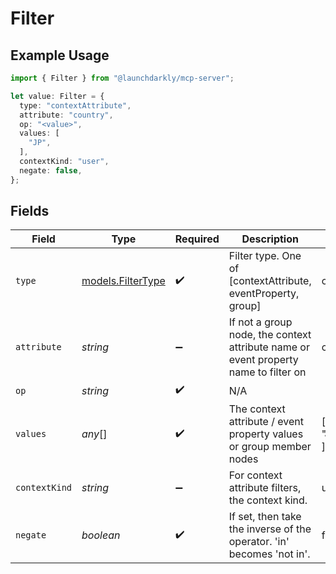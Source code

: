 # Filter

## Example Usage

```typescript
import { Filter } from "@launchdarkly/mcp-server";

let value: Filter = {
  type: "contextAttribute",
  attribute: "country",
  op: "<value>",
  values: [
    "JP",
  ],
  contextKind: "user",
  negate: false,
};
```

## Fields

| Field                                                                               | Type                                                                                | Required                                                                            | Description                                                                         | Example                                                                             |
| ----------------------------------------------------------------------------------- | ----------------------------------------------------------------------------------- | ----------------------------------------------------------------------------------- | ----------------------------------------------------------------------------------- | ----------------------------------------------------------------------------------- |
| `type`                                                                              | [models.FilterType](../models/filtertype.md)                                        | :heavy_check_mark:                                                                  | Filter type. One of [contextAttribute, eventProperty, group]                        | contextAttribute                                                                    |
| `attribute`                                                                         | *string*                                                                            | :heavy_minus_sign:                                                                  | If not a group node, the context attribute name or event property name to filter on | country                                                                             |
| `op`                                                                                | *string*                                                                            | :heavy_check_mark:                                                                  | N/A                                                                                 |                                                                                     |
| `values`                                                                            | *any*[]                                                                             | :heavy_check_mark:                                                                  | The context attribute / event property values or group member nodes                 | [<br/>"JP"<br/>]                                                                    |
| `contextKind`                                                                       | *string*                                                                            | :heavy_minus_sign:                                                                  | For context attribute filters, the context kind.                                    | user                                                                                |
| `negate`                                                                            | *boolean*                                                                           | :heavy_check_mark:                                                                  | If set, then take the inverse of the operator. 'in' becomes 'not in'.               | false                                                                               |